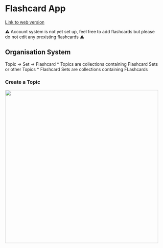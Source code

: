 # Flashcard App
[Link to web version](https://flashcard-app-fe54f.web.app)<br/>

⚠️ Account system is not yet set up, feel free to add flashcards but please do not edit any prexisting flashcards ⚠️ <br/>

<h2>Organisation System</h2>
Topic -> Set -> Flashcard
* Topics are collections containing Flashcard Sets or other Topics
* Flashcard Sets are collections containing FLashcards

<h3>Create a Topic</h3>

<img height="500" src="https://github.com/user-attachments/assets/5f38acf1-49d8-4441-9ed6-427fc03fed23">
